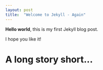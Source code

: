 ```yaml
---
layout: post
title:  "Welcome to Jekyll - Again"
---
```


**Hello world**, this is my first Jekyll blog post.

I hope you like it!

# A long story short...
